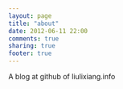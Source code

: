 ```yaml
---
layout: page
title: "about"
date: 2012-06-11 22:00
comments: true
sharing: true
footer: true
---
```


A blog at github of liulixiang.info
